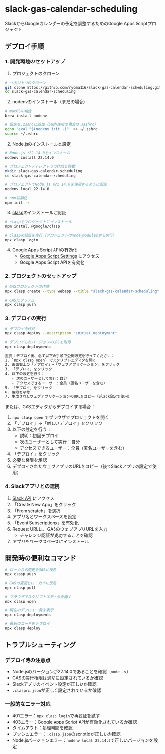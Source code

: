 # slack-gas-calendar-scheduling

SlackからGoogleカレンダーの予定を調整するためのGoogle Apps Scriptプロジェクト

## デプロイ手順

### 1. 開発環境のセットアップ

1. プロジェクトのクローン
```bash
# リポジトリのクローン
git clone https://github.com/ryoma116/slack-gas-calendar-scheduling.git
cd slack-gas-calendar-scheduling
```

2. nodenvのインストール（まだの場合）
```bash
# macOSの場合
brew install nodenv

# 設定を.zshrcに追加（bash使用の場合は.bashrc）
echo 'eval "$(nodenv init -)"' >> ~/.zshrc
source ~/.zshrc
```

2. Node.jsのインストールと設定
```bash
# Node.js v22.14.0をインストール
nodenv install 22.14.0

# プロジェクトディレクトリの作成と移動
mkdir slack-gas-calendar-scheduling
cd slack-gas-calendar-scheduling

# プロジェクトでNode.js v22.14.0を使用するように設定
nodenv local 22.14.0

# npm初期化
npm init -y
```

3. [clasp](https://github.com/google/clasp)のインストールと認証
```bash
# claspをプロジェクトにインストール
npm install @google/clasp

# claspの認証を実行（プロジェクトのnode_modulesから実行）
npx clasp login
```

4. Google Apps Script APIの有効化
   - [Google Apps Script Settings](https://script.google.com/home/usersettings) にアクセス
   - Google Apps Script APIを有効化

### 2. プロジェクトのセットアップ

```bash
# GASプロジェクトの作成
npx clasp create --type webapp --title "slack-gas-calendar-scheduling"

# GASにプッシュ
npx clasp push
```

### 3. デプロイの実行

```bash
# デプロイを作成
npx clasp deploy --description "Initial deployment"

# デプロイしたバージョンのURLを取得
npx clasp deployments

重要：デプロイ後、必ず以下の手順で公開設定を行ってください：
1. `npx clasp open` でスクリプトエディタを開く
2. 画面右上の「デプロイ」→「ウェブアプリケーション」をクリック
3. 「デプロイ」をクリック
4. 以下の設定を行う：
   - 次のユーザーとして実行：自分
   - アクセスできるユーザー：全員（匿名ユーザーを含む）
5. 「デプロイ」をクリック
6. 権限を承認
7. 生成されたウェブアプリケーションのURLをコピー（Slack設定で使用）
```

または、GASエディタからデプロイする場合：

1. `npx clasp open` でブラウザでプロジェクトを開く
2. 「デプロイ」→「新しいデプロイ」をクリック
3. 以下の設定を行う：
   - 説明：初回デプロイ
   - 次のユーザーとして実行：自分
   - アクセスできるユーザー：全員（匿名ユーザーを含む）
4. 「デプロイ」をクリック
5. 必要な権限を承認
6. デプロイされたウェブアプリのURLをコピー（後でSlackアプリの設定で使用）

### 4. Slackアプリとの連携

1. [Slack API](https://api.slack.com/apps) にアクセス
2. 「Create New App」をクリック
3. 「From scratch」を選択
4. アプリ名とワークスペースを設定
5. 「Event Subscriptions」を有効化
6. Request URLに、GASのウェブアプリURLを入力
   - チャレンジ認証が成功することを確認
7. アプリをワークスペースにインストール

## 開発時の便利なコマンド

```bash
# ローカルの変更をGASに反映
npx clasp push

# GASの変更をローカルに反映
npx clasp pull

# ブラウザでスクリプトエディタを開く
npx clasp open

# 現在のデプロイ一覧を表示
npx clasp deployments

# 最新のコードをデプロイ
npx clasp deploy
```

## トラブルシューティング

### デプロイ時の注意点
- Node.jsのバージョンが22.14.0であることを確認（`node -v`）
- GASの実行権限は適切に設定されているか確認
- Slackアプリのイベント設定が正しいか確認
- `.clasprc.json`が正しく設定されているか確認

### 一般的なエラー対応
- 401エラー：`npx clasp login`で再認証を試す
- 403エラー：Google Apps Script APIが有効化されているか確認
- タイムアウト：処理時間を確認
- プッシュエラー：`.clasp.json`のscriptIdが正しいか確認
- Node.jsバージョンエラー：`nodenv local 22.14.0`で正しいバージョンを設定
